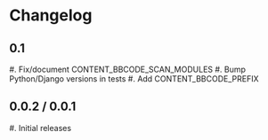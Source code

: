 Changelog
=========

0.1
---
#. Fix/document CONTENT_BBCODE_SCAN_MODULES
#. Bump Python/Django versions in tests
#. Add CONTENT_BBCODE_PREFIX

0.0.2 / 0.0.1
-------------
#. Initial releases
